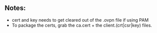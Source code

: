 ## Notes:

* cert and key needs to get cleared out of the .ovpn file if using PAM
* To package the certs, grab the ca.cert + the client.(crt|csr|key) files.

